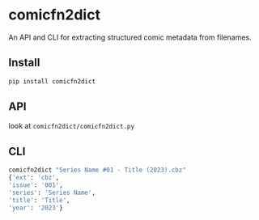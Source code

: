 # comicfn2dict

An API and CLI for extracting structured comic metadata from filenames.

## Install

<!-- eslint-skip -->

```sh
pip install comicfn2dict
```

## API

look at `comicfn2dict/comicfn2dict.py`

## CLI

<!-- eslint-skip -->

```sh
comicfn2dict "Series Name #01 - Title (2023).cbz"
{'ext': 'cbz',
'issue': '001',
'series': 'Series Name',
'title': 'Title',
'year': '2023'}
```
